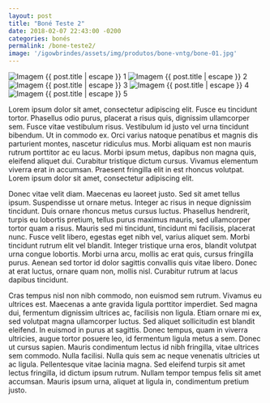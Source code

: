 ```yaml
---
layout: post
title: "Boné Teste 2"
date: 2018-02-07 22:43:00 -0200
categories: bonés
permalink: /bone-teste2/
image: '/igowbrindes/assets/img/produtos/bone-vntg/bone-01.jpg'
---
```

<img class="img-galeria" src="{{ '/assets/img/produtos/bone-vntg/bone-01.jpg'
| prepend: site.baseurl }}" alt="Imagem {{ post.title | escape }} 1">
<img class="img-galeria" src="{{ '/assets/img/produtos/bone-vntg/bone-02.jpg'
| prepend: site.baseurl }}" alt="Imagem {{ post.title | escape }} 2">
<img class="img-galeria" src="{{ '/assets/img/produtos/bone-vntg/bone-03.jpeg'
| prepend: site.baseurl }}" alt="Imagem {{ post.title | escape }} 3">
<img class="img-galeria" src="{{ '/assets/img/produtos/bone-vntg/bone-04.jpg'
| prepend: site.baseurl }}" alt="Imagem {{ post.title | escape }} 4">
<img class="img-galeria" src="{{ '/assets/img/produtos/bone-vntg/bone-05.jpg'
| prepend: site.baseurl }}" alt="Imagem {{ post.title | escape }} 5">

<p class="text-indent">
  Lorem ipsum dolor sit amet, consectetur adipiscing elit. Fusce eu tincidunt tortor.
  Phasellus odio purus, placerat a risus quis, dignissim ullamcorper sem.
  Fusce vitae vestibulum risus. Vestibulum id justo vel urna tincidunt bibendum.
  Ut in commodo ex. Orci varius natoque penatibus et magnis dis parturient montes,
  nascetur ridiculus mus. Morbi aliquam est non mauris rutrum porttitor ac eu lacus.
  Morbi ipsum metus, dapibus non magna quis, eleifend aliquet dui.
  Curabitur tristique dictum cursus. Vivamus elementum viverra erat in accumsan.
  Praesent fringilla elit in est rhoncus volutpat. Lorem ipsum dolor sit amet,
  consectetur adipiscing elit.
</p>
<p class="text-indent">
  Donec vitae velit diam. Maecenas eu laoreet justo. Sed sit amet tellus ipsum.
  Suspendisse ut ornare metus. Integer ac risus in neque dignissim tincidunt.
  Duis ornare rhoncus metus cursus luctus. Phasellus hendrerit, turpis eu lobortis pretium,
  tellus purus maximus mauris, sed ullamcorper tortor quam a risus. Mauris sed mi tincidunt,
  tincidunt mi facilisis, placerat nunc. Fusce velit libero, egestas eget nibh vel,
  varius aliquet sem. Morbi tincidunt rutrum elit vel blandit. Integer tristique urna eros,
  blandit volutpat urna congue lobortis. Morbi urna arcu, mollis ac erat quis, cursus
  fringilla purus. Aenean sed tortor id dolor sagittis convallis quis vitae libero.
  Donec at erat luctus, ornare quam non, mollis nisl. Curabitur rutrum at lacus
  dapibus tincidunt.
</p>
<p class="text-indent">
  Cras tempus nisl non nibh commodo, non euismod sem rutrum. Vivamus eu ultrices est.
  Maecenas a ante gravida ligula porttitor imperdiet. Sed magna dui, fermentum dignissim
  ultrices ac, facilisis non ligula. Etiam ornare mi ex, sed volutpat magna ullamcorper luctus.
  Sed aliquet sollicitudin est blandit eleifend. In euismod in purus at sagittis. Donec
  tempus, quam in viverra ultricies, augue tortor posuere leo, id fermentum ligula metus
  a sem. Donec ut cursus sapien. Mauris condimentum lectus id nibh fringilla, vitae ultrices
  sem commodo. Nulla facilisi. Nulla quis sem ac neque venenatis ultricies ut ac ligula.
  Pellentesque vitae lacinia magna. Sed eleifend turpis sit amet lectus fringilla, id dictum
  ipsum rutrum. Nullam tempor tempus felis sit amet accumsan. Mauris ipsum urna, aliquet at
  ligula in, condimentum pretium justo.
</p>
